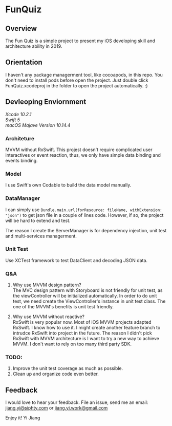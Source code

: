 # FunQuiz  

## Overview  
The Fun Quiz is a simple project to present my iOS developing skill and architecture ability in 2019.

## Orientation
I haven't any package managerment tool, like cocoapods, in this repo. You don't need to install pods before open the project. Just double click FunQuiz.xcodeproj in the folder to open the project automatically. :)  

## Devleoping Enviornment
*Xcode 10.2.1*  
*Swift 5*  
*macOS Majave Version 10.14.4*  

### Architeture

MVVM without RxSwift. This projest doesn't require complicated user interactives or event reaction, thus, we only have simple data binding and events binding.

### Model
I use Swift's own Codable to build the data model manually. 

### DataManager
I can simply use ```Bundle.main.url(forResource: fileName, withExtension: "json")``` to get json file in a couple of lines code. However, if so, the project will be hard to extend and test.   

The reason I create the ServerManager is for dependency injection, unit test and multi-services managerment.   

### Unit Test  
Use XCTest framework to test DataClient and decoding JSON data.  

### Q&A

1. Why use MVVM design pattern?   
	The MVC design pattern with Storyboard is not friendly for unit test, as the viewController will be initialized automatically. 
  In order to do unit test, we need create the ViewController's instance in unit test class. The one of the MVVM's benefits is unit test friendly. 

2. Why use MVVM without reactive?   
	RxSwift is very popular now. Most of iOS MVVM projects adapted RxSwift. I know how to use it. I might create another feature branch to intrudce RxSwift into project in the future. The reason I didn't pick RxSwift with MVVM architecture is I want to try a new way to achieve MVVM. I don't want to rely on too many third party SDK.
	
### TODO:
1. Improve the unit test coverage as much as possible.
2. Clean up and organize code even better.  

## Feedback

I would love to hear your feedback. File an issue,  send me an email: [jiang.yi@siphty.com](mailto:jiang.yi@siphty.com) or [jiang.yi.work@gmail.com](mailto:jiang.yi.work@gmail.com)


Enjoy it! 
Yi Jiang

